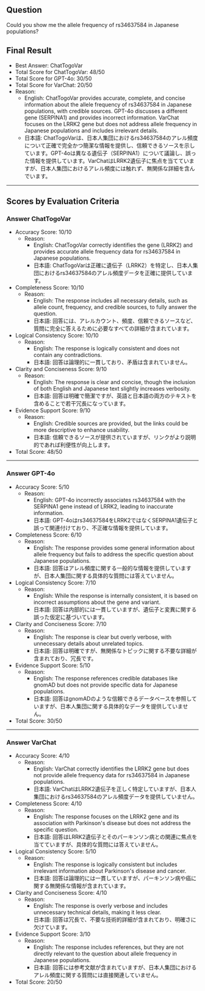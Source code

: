 ## Question

Could you show me the allele frequency of rs34637584 in Japanese populations?

## Final Result

- Best Answer: ChatTogoVar
- Total Score for ChatTogoVar: 48/50
- Total Score for GPT-4o: 30/50
- Total Score for VarChat: 20/50
- Reason:
  - English: ChatTogoVar provides accurate, complete, and concise information about the allele frequency of rs34637584 in Japanese populations, with credible sources. GPT-4o discusses a different gene (SERPINA1) and provides incorrect information. VarChat focuses on the LRRK2 gene but does not address allele frequency in Japanese populations and includes irrelevant details.
  - 日本語: ChatTogoVarは、日本人集団におけるrs34637584のアレル頻度について正確で完全かつ簡潔な情報を提供し、信頼できるソースを示しています。GPT-4oは異なる遺伝子（SERPINA1）について議論し、誤った情報を提供しています。VarChatはLRRK2遺伝子に焦点を当てていますが、日本人集団におけるアレル頻度には触れず、無関係な詳細を含んでいます。

---

## Scores by Evaluation Criteria

### Answer ChatTogoVar
- Accuracy Score: 10/10
  - Reason: 
    - English: ChatTogoVar correctly identifies the gene (LRRK2) and provides accurate allele frequency data for rs34637584 in Japanese populations.
    - 日本語: ChatTogoVarは正確に遺伝子（LRRK2）を特定し、日本人集団におけるrs34637584のアレル頻度データを正確に提供しています。
- Completeness Score: 10/10
  - Reason: 
    - English: The response includes all necessary details, such as allele count, frequency, and credible sources, to fully answer the question.
    - 日本語: 回答には、アレルカウント、頻度、信頼できるソースなど、質問に完全に答えるために必要なすべての詳細が含まれています。
- Logical Consistency Score: 10/10
  - Reason: 
    - English: The response is logically consistent and does not contain any contradictions.
    - 日本語: 回答は論理的に一貫しており、矛盾は含まれていません。
- Clarity and Conciseness Score: 9/10
  - Reason: 
    - English: The response is clear and concise, though the inclusion of both English and Japanese text slightly increases verbosity.
    - 日本語: 回答は明確で簡潔ですが、英語と日本語の両方のテキストを含めることで若干冗長になっています。
- Evidence Support Score: 9/10
  - Reason: 
    - English: Credible sources are provided, but the links could be more descriptive to enhance usability.
    - 日本語: 信頼できるソースが提供されていますが、リンクがより説明的であれば利便性が向上します。
- Total Score: 48/50

---

### Answer GPT-4o
- Accuracy Score: 5/10
  - Reason: 
    - English: GPT-4o incorrectly associates rs34637584 with the SERPINA1 gene instead of LRRK2, leading to inaccurate information.
    - 日本語: GPT-4oはrs34637584をLRRK2ではなくSERPINA1遺伝子と誤って関連付けており、不正確な情報を提供しています。
- Completeness Score: 6/10
  - Reason: 
    - English: The response provides some general information about allele frequency but fails to address the specific question about Japanese populations.
    - 日本語: 回答はアレル頻度に関する一般的な情報を提供していますが、日本人集団に関する具体的な質問には答えていません。
- Logical Consistency Score: 7/10
  - Reason: 
    - English: While the response is internally consistent, it is based on incorrect assumptions about the gene and variant.
    - 日本語: 回答は内部的には一貫していますが、遺伝子と変異に関する誤った仮定に基づいています。
- Clarity and Conciseness Score: 7/10
  - Reason: 
    - English: The response is clear but overly verbose, with unnecessary details about unrelated topics.
    - 日本語: 回答は明確ですが、無関係なトピックに関する不要な詳細が含まれており、冗長です。
- Evidence Support Score: 5/10
  - Reason: 
    - English: The response references credible databases like gnomAD but does not provide specific data for Japanese populations.
    - 日本語: 回答はgnomADのような信頼できるデータベースを参照していますが、日本人集団に関する具体的なデータを提供していません。
- Total Score: 30/50

---

### Answer VarChat
- Accuracy Score: 4/10
  - Reason: 
    - English: VarChat correctly identifies the LRRK2 gene but does not provide allele frequency data for rs34637584 in Japanese populations.
    - 日本語: VarChatはLRRK2遺伝子を正しく特定していますが、日本人集団におけるrs34637584のアレル頻度データを提供していません。
- Completeness Score: 4/10
  - Reason: 
    - English: The response focuses on the LRRK2 gene and its association with Parkinson's disease but does not address the specific question.
    - 日本語: 回答はLRRK2遺伝子とそのパーキンソン病との関連に焦点を当てていますが、具体的な質問には答えていません。
- Logical Consistency Score: 5/10
  - Reason: 
    - English: The response is logically consistent but includes irrelevant information about Parkinson's disease and cancer.
    - 日本語: 回答は論理的には一貫していますが、パーキンソン病や癌に関する無関係な情報が含まれています。
- Clarity and Conciseness Score: 4/10
  - Reason: 
    - English: The response is overly verbose and includes unnecessary technical details, making it less clear.
    - 日本語: 回答は冗長で、不要な技術的詳細が含まれており、明確さに欠けています。
- Evidence Support Score: 3/10
  - Reason: 
    - English: The response includes references, but they are not directly relevant to the question about allele frequency in Japanese populations.
    - 日本語: 回答には参考文献が含まれていますが、日本人集団におけるアレル頻度に関する質問には直接関連していません。
- Total Score: 20/50
